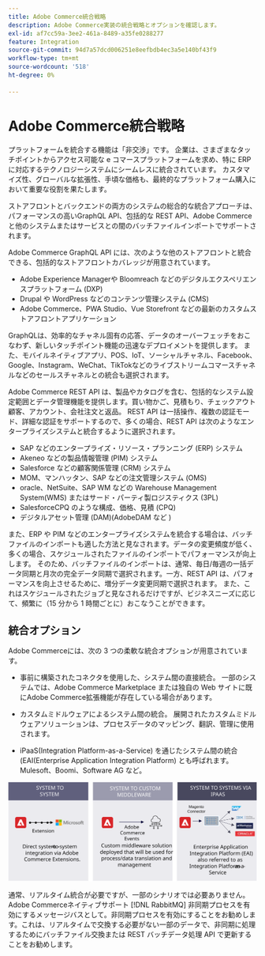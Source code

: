```yaml
---
title: Adobe Commerce統合戦略
description: Adobe Commerce実装の統合戦略とオプションを確認します。
exl-id: af7cc59a-3ee2-461a-8489-a35fe0288277
feature: Integration
source-git-commit: 94d7a57dcd006251e8eefbdb4ec3a5e140bf43f9
workflow-type: tm+mt
source-wordcount: '518'
ht-degree: 0%

---
```


# Adobe Commerce統合戦略

プラットフォームを統合する機能は「非交渉」です。 企業は、さまざまなタッチポイントからアクセス可能な e コマースプラットフォームを求め、特に ERP に対応するテクノロジーシステムにシームレスに統合されています。 カスタマイズ性、グローバルな拡張性、手頃な価格も、最終的なプラットフォーム購入において重要な役割を果たします。

ストアフロントとバックエンドの両方のシステムの総合的な統合アプローチは、パフォーマンスの高いGraphQL API、包括的な REST API、Adobe Commerceと他のシステムまたはサービスとの間のバッチファイルインポートでサポートされます。

Adobe Commerce GraphQL API には、次のような他のストアフロントと統合できる、包括的なストアフロントカバレッジが用意されています。

- Adobe Experience Managerや Bloomreach などのデジタルエクスペリエンスプラットフォーム (DXP)
- Drupal や WordPress などのコンテンツ管理システム (CMS)
- Adobe Commerce、PWA Studio、Vue Storefront などの最新のカスタムストアフロントアプリケーション

GraphQLは、効率的なチャネル固有の応答、データのオーバーフェッチをおこなわず、新しいタッチポイント機能の迅速なデプロイメントを提供します。 また、モバイルネイティブアプリ、POS、IoT、ソーシャルチャネル、Facebook、Google、Instagram、WeChat、TikTokなどのライブストリームコマースチャネルなどのセールスチャネルとの統合も選択されます。

Adobe Commerce REST API は、製品やカタログを含む、包括的なシステム設定範囲とデータ管理機能を提供します。買い物かご、見積もり、チェックアウト顧客、アカウント、会社注文と返品。 REST API は一括操作、複数の認証モード、詳細な認証をサポートするので、多くの場合、REST API は次のようなエンタープライズシステムと統合するように選択されます。

- SAP などのエンタープライズ・リソース・プランニング (ERP) システム
- Akeneo などの製品情報管理 (PIM) システム
- Salesforce などの顧客関係管理 (CRM) システム
- MOM、マンハッタン、SAP などの注文管理システム (OMS)
- oracle、NetSuite、SAP WM などの Warehouse Management System(WMS) またはサード・パーティ製ロジスティクス (3PL)
- SalesforceCPQ のような構成、価格、見積 (CPQ)
- デジタルアセット管理 (DAM)(AdobeDAM など )

また、ERP や PIM などのエンタープライズシステムを統合する場合は、バッチファイルのインポートも適した方法と見なされます。データの変更頻度が低く、多くの場合、スケジュールされたファイルのインポートでパフォーマンスが向上します。 そのため、バッチファイルのインポートは、通常、毎日/毎週の一括データ同期と月次の完全データ同期で選択されます。一方、REST API は、パフォーマンスを向上させるために、増分データ変更同期で選択されます。 また、これはスケジュールされたジョブと見なされるだけですが、ビジネスニーズに応じて、頻繁に（15 分から 1 時間ごとに）おこなうことができます。

## 統合オプション

Adobe Commerceには、次の 3 つの柔軟な統合オプションが用意されています。

- 事前に構築されたコネクタを使用した、システム間の直接統合。 一部のシステムでは、Adobe Commerce Marketplace または独自の Web サイトに既にAdobe Commerce拡張機能が存在している場合があります。

- カスタムミドルウェアによるシステム間の統合。 展開されたカスタムミドルウェアソリューションは、プロセスデータのマッピング、翻訳、管理に使用されます。

- iPaaS(Integration Platform-as-a-Service) を通じたシステム間の統合 (EAI(Enterprise Application Integration Platform) とも呼ばれます。Mulesoft、Boomi、Software AG など。

![Adobe Commerce統合オプション](../../assets/playbooks/integration-options.svg)

通常、リアルタイム統合が必要ですが、一部のシナリオでは必要ありません。 Adobe Commerceネイティブサポート [!DNL RabbitMQ] 非同期プロセスを有効にするメッセージバスとして。非同期プロセスを有効にすることをお勧めします。これは、リアルタイムで交換する必要がない一部のデータで、非同期に処理するためにバッチファイル交換または REST バッチデータ処理 API で更新することをお勧めします。
